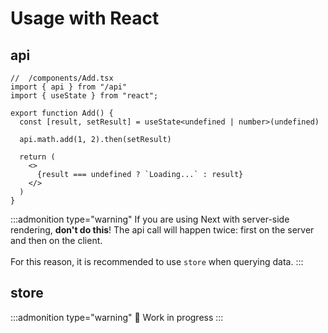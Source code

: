 # Usage with React

## api

```tsx
//  /components/Add.tsx
import { api } from "/api"
import { useState } from "react";

export function Add() {
  const [result, setResult] = useState<undefined | number>(undefined)

  api.math.add(1, 2).then(setResult)

  return (
    <>
      {result === undefined ? `Loading...` : result}
    </>
  )
}
```

:::admonition type="warning"
If you are using Next with server-side rendering, **don't do this**! The api call will happen twice: first on the server and then on the client.<br><br>For this reason, it is recommended to use `store` when querying data.
:::

## store

:::admonition type="warning"
🚧 Work in progress
:::
